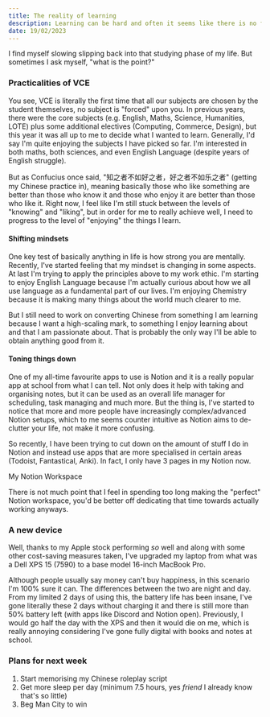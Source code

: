 ```yaml
---
title: The reality of learning
description: Learning can be hard and often it seems like there is no face value of it.
date: 19/02/2023
---
```


I find myself slowing slipping back into that studying phase of my life. But sometimes I ask myself, "what is the point?"

### Practicalities of VCE

You see, VCE is literally the first time that all our subjects are chosen by the student themselves, no subject is "forced" upon you. In previous years, there were the core subjects (e.g. English, Maths, Science, Humanities, LOTE) plus some additional electives (Computing, Commerce, Design), but this year it was all up to me to decide what I wanted to learn. Generally, I'd say I'm quite enjoying the subjects I have picked so far. I'm interested in both maths, both sciences, and even English Language (despite years of English struggle).

But as Confucius once said, "知之者不如好之者，好之者不如乐之者" (getting my Chinese practice in), meaning basically those who like something are better than those who know it and those who enjoy it are better than those who like it. Right now, I feel like I'm still stuck between the levels of "knowing" and "liking", but in order for me to really achieve well, I need to progress to the level of "enjoying" the things I learn.

#### Shifting mindsets

One key test of basically anything in life is how strong you are mentally. Recently, I've started feeling that my mindset is changing in some aspects. At last I'm trying to apply the principles above to my work ethic. I'm starting to enjoy English Language because I'm actually curious about how we all use language as a fundamental part of our lives. I'm enjoying Chemistry because it is making many things about the world much clearer to me.

But I still need to work on converting Chinese from something I am learning because I want a high-scaling mark, to something I enjoy learning about and that I am passionate about. That is probably the only way I'll be able to obtain anything good from it.

#### Toning things down

One of my all-time favourite apps to use is <CustomLink href="https://notion.so">Notion</CustomLink> and it is a really popular app at school from what I can tell. Not only does it help with taking and organising notes, but it can be used as an overall life manager for scheduling, task managing and much more. But the thing is, I've started to notice that more and more people have increasingly complex/advanced Notion setups, which to me seems counter intuitive as Notion aims to de-clutter your life, not make it more confusing.

So recently, I have been trying to cut down on the amount of stuff I do in Notion and instead use apps that are more specialised in certain areas (Todoist, Fantastical, Anki). In fact, I only have 3 pages in my Notion now.

<CustomImage type="local" src="/images/notionsetup.png" alt="My Notion Workspace">My Notion Workspace</CustomImage>

There is not much point that I feel in spending too long making the "perfect" Notion workspace, you'd be better off dedicating that time towards actually working anyways.

### A new device

Well, thanks to my Apple stock performing *so* well and along with some other cost-saving measures taken, I've upgraded my laptop from what was a Dell XPS 15 (7590) to a base model <CustomLink href="https://amzn.to/41bCbZN" type="amazon">16-inch MacBook Pro</CustomLink>.

Although people usually say money can't buy happiness, in this scenario I'm 100% sure it can. The differences between the two are night and day. From my limited 2 days of using this, the battery life has been insane, I've gone literally these 2 days without charging it and there is still more than 50% battery left (with apps like <CustomLink href="https://discord.com">Discord</CustomLink> and Notion open). Previously, I would go half the day with the XPS and then it would die on me, which is really annoying considering I've gone fully digital with books and notes at school.

### Plans for next week

1. Start memorising my Chinese roleplay script
2. Get more sleep per day (minimum 7.5 hours, yes *friend* I already know that's so little)
3. Beg Man City to win